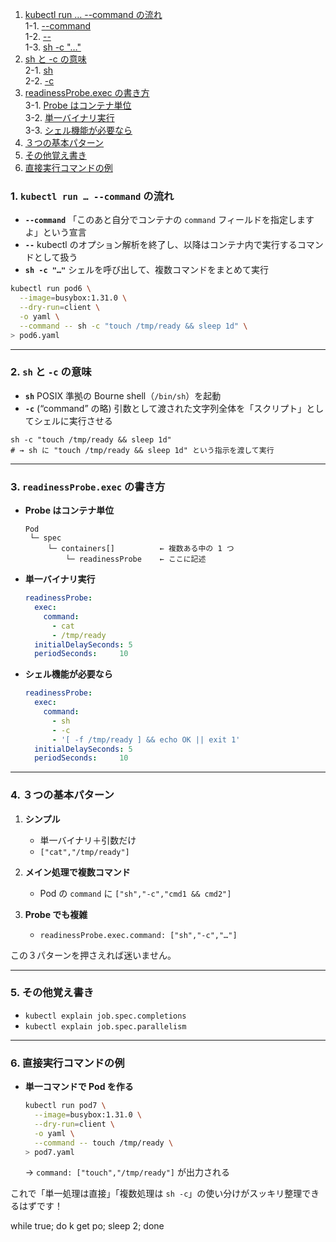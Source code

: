   1. [kubectl run … --command の流れ](#1-kubectl-run--command-の流れ)  
     1-1. [--command](#1-1---command)  
     1-2. [--](#1-2---)  
     1-3. [sh -c "…"](#1-3-sh--c-)  
  2. [sh と -c の意味](#2-sh-と--c-の意味)  
     2-1. [sh](#2-1-sh)  
     2-2. [-c](#2-2--c)  
  3. [readinessProbe.exec の書き方](#3-readinessprobeexec-の書き方)  
     3-1. [Probe はコンテナ単位](#3-1-probe-はコンテナ単位)  
     3-2. [単一バイナリ実行](#3-2-単一バイナリ実行)  
     3-3. [シェル機能が必要なら](#3-3-シェル機能が必要なら)  
  4. [３つの基本パターン](#4-３つの基本パターン)  
  5. [その他覚え書き](#5-その他覚え書き)  
  6. [直接実行コマンドの例](#6-直接実行コマンドの例)

### 1. `kubectl run … --command` の流れ

* **`--command`**
  「このあと自分でコンテナの `command` フィールドを指定しますよ」という宣言
* **`--`**
  kubectl のオプション解析を終了し、以降はコンテナ内で実行するコマンドとして扱う
* **`sh -c "…"`**
  シェルを呼び出して、複数コマンドをまとめて実行

```bash
kubectl run pod6 \
  --image=busybox:1.31.0 \
  --dry-run=client \
  -o yaml \
  --command -- sh -c "touch /tmp/ready && sleep 1d" \
> pod6.yaml
```

---

### 2. `sh` と `-c` の意味

* **`sh`**
  POSIX 準拠の Bourne shell（`/bin/sh`）を起動
* **`-c`** (“command” の略)
  引数として渡された文字列全体を「スクリプト」としてシェルに実行させる

```shell
sh -c "touch /tmp/ready && sleep 1d"
# → sh に "touch /tmp/ready && sleep 1d" という指示を渡して実行
```

---

### 3. `readinessProbe.exec` の書き方

* **Probe はコンテナ単位**

  ```
  Pod
   └─ spec
       └─ containers[]          ← 複数ある中の 1 つ
           └─ readinessProbe    ← ここに記述
  ```
* **単一バイナリ実行**

  ```yaml
  readinessProbe:
    exec:
      command:
        - cat
        - /tmp/ready
    initialDelaySeconds: 5
    periodSeconds:     10
  ```
* **シェル機能が必要なら**

  ```yaml
  readinessProbe:
    exec:
      command:
        - sh
        - -c
        - '[ -f /tmp/ready ] && echo OK || exit 1'
    initialDelaySeconds: 5
    periodSeconds:     10
  ```

---

### 4. ３つの基本パターン

1. **シンプル**

   * 単一バイナリ＋引数だけ
   * `["cat","/tmp/ready"]`
2. **メイン処理で複数コマンド**

   * Pod の `command` に `["sh","-c","cmd1 && cmd2"]`
3. **Probe でも複雑**

   * `readinessProbe.exec.command: ["sh","-c","…"]`

この３パターンを押さえれば迷いません。

---

### 5. その他覚え書き

* `kubectl explain job.spec.completions`
* `kubectl explain job.spec.parallelism`

---

### 6. 直接実行コマンドの例

* **単一コマンドで Pod を作る**

  ```bash
  kubectl run pod7 \
    --image=busybox:1.31.0 \
    --dry-run=client \
    -o yaml \
    --command -- touch /tmp/ready \
  > pod7.yaml
  ```

  → `command: ["touch","/tmp/ready"]` が出力される

これで「単一処理は直接」「複数処理は `sh -c`」の使い分けがスッキリ整理できるはずです！

while true; do k get po; sleep 2; done
